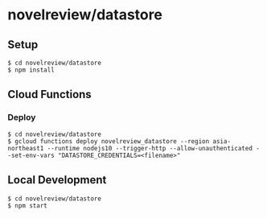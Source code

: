 # novelreview/datastore

## Setup
```
$ cd novelreview/datastore
$ npm install
```

## Cloud Functions
### Deploy
```
$ cd novelreview/datastore
$ gcloud functions deploy novelreview_datastore --region asia-northeast1 --runtime nodejs10 --trigger-http --allow-unauthenticated --set-env-vars "DATASTORE_CREDENTIALS=<filename>"
```

## Local Development
```
$ cd novelreview/datastore
$ npm start
```
